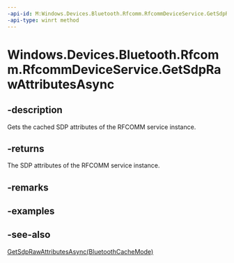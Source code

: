 ----api-id: M:Windows.Devices.Bluetooth.Rfcomm.RfcommDeviceService.GetSdpRawAttributesAsync
-api-type: winrt method
---<!-- Method syntaxpublic Windows.Foundation.IAsyncOperation<Windows.Foundation.Collections.IMapView<uint, Windows.Storage.Streams.IBuffer>> GetSdpRawAttributesAsync()--># Windows.Devices.Bluetooth.Rfcomm.RfcommDeviceService.GetSdpRawAttributesAsync## -descriptionGets the cached SDP attributes of the RFCOMM service instance.## -returnsThe SDP attributes of the RFCOMM service instance.## -remarks## -examples## -see-also[GetSdpRawAttributesAsync(BluetoothCacheMode)](rfcommdeviceservice_getsdprawattributesasync_173461641.md)